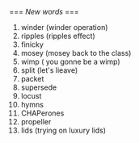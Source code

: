 === *New words* ===

1. winder (winder operation)
2. ripples (ripples effect)
3. finicky
4. mosey (mosey back to the class)
5. wimp ( you gonne be a wimp)
6. split (let's lieave)
7. packet
8. supersede
9. locust
10. hymns
11. CHAPerones
12. propeller
13. lids (trying on luxury lids)
